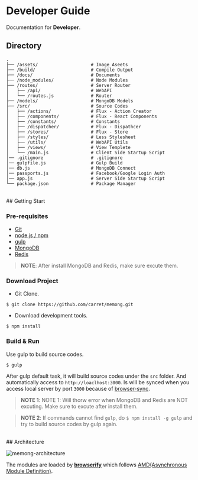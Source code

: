 # Developer Guide
Documentation for **Developer**.

## Directory

```
.
├── /assets/                    # Image Aseets
├── /build/                     # Compile Output
├── /docs/                      # Documents
├── /node_modules/              # Node Modules
├── /routes/                    # Server Router
│   ├── /api/                   # WebAPI
│   └── /routes.js              # Router
├── /models/                    # MongoDB Models
├── /src/                       # Source Codes
│   ├── /actions/               # Flux - Action Creator
│   ├── /components/            # Flux - React Components
│   ├── /constants/             # Constants
│   ├── /dispatcher/            # Flux - Dispathcer
│   ├── /stores/                # Flux - Store
│   ├── /styles/                # Less Stylesheet
│   ├── /utils/                 # WebAPI Utils
│   ├── /views/                 # View Templete
│   └── /main.js                # Client Side Startup Script
│── .gitignore                  # .gitignore
│── gulpfile.js                 # Gulp Build
│── db.js                       # MongoDB Connect
│── passports.js                # Facebook/Google Login Auth
│── app.js                      # Server Side Startup Script
└── package.json                # Package Manager
```

<br />
## Getting Start

### Pre-requisites

* [Git](http://git-scm.com/)
* [node.js / npm](https://nodejs.org/en/)
* [gulp](http://gulpjs.com/)
* [MongoDB](https://www.mongodb.org/)
* [Redis](http://www.redis.io/)

> **NOTE**: After install MongoDB and Redis, make sure excute them.


### Download Project

* Git Clone.

```shell
$ git clone https://github.com/carret/memong.git
```

* Download development tools.

```shell
$ npm install
```

### Build & Run

Use gulp to build source codes.


```shell
$ gulp
```

After gulp default task, it will build source codes under the ``src`` folder. And automatically access to ``http://loaclhost:3000``. Is will be synced when you access local server by port ``3000`` because of [browser-sync](http://www.browsersync.io/).


> **NOTE 1**: NOTE 1: Will thorw error when MongoDB and Redis are NOT excuting. Make sure to excute after install them.

> **NOTE 2**: If commands cannot find ``gulp``, do ``$ npm install -g gulp`` and try to build source codes by gulp again.


<br />
## Architecture

![memong-architecture](https://farm1.staticflickr.com/728/22903475152_7265387735_k.jpg)

The modules are loaded by **[browserify](http://browserify.org/)** which follows [AMD(Asynchronous Module Definition)](https://github.com/amdjs/amdjs-api/wiki/AMD).

